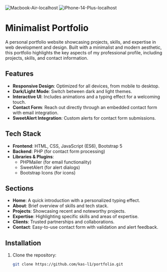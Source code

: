 ![Macbook-Air-localhost](https://github.com/user-attachments/assets/6598c4b3-ad2e-43c2-87b3-5f8d97a9df5e) ![iPhone-14-Plus-localhost](https://github.com/user-attachments/assets/8c2c4db8-ae14-4266-b024-b224400ab5ee)

# Minimalist Portfolio

A personal portfolio website showcasing projects, skills, and expertise in web development and design. Built with a minimalist and modern aesthetic, this portfolio highlights the key aspects of my professional profile, including projects, skills, and contact information.

## Features

- **Responsive Design**: Optimized for all devices, from mobile to desktop.
- **Dark/Light Mode**: Switch between dark and light themes.
- **Interactive UI**: Includes animations and a typing effect for a welcoming touch.
- **Contact Form**: Reach out directly through an embedded contact form with email integration.
- **SweetAlert Integration**: Custom alerts for contact form submissions.

## Tech Stack

- **Frontend**: HTML, CSS, JavaScript (ES6), Bootstrap 5
- **Backend**: PHP (for contact form processing)
- **Libraries & Plugins**:
  - PHPMailer (for email functionality)
  - SweetAlert (for alert dialogs)
  - Bootstrap Icons (for icons)

## Sections

- **Home**: A quick introduction with a personalized typing effect.
- **About**: Brief overview of skills and tech stack.
- **Projects**: Showcasing recent and noteworthy projects.
- **Expertise**: Highlighting specific skills and areas of expertise.
- **Clients**: Trusted partnerships and collaborations.
- **Contact**: Easy-to-use contact form with validation and alert feedback.

## Installation

1. Clone the repository:
   ```bash
   git clone https://github.com/kas-l1/portfolio.git

